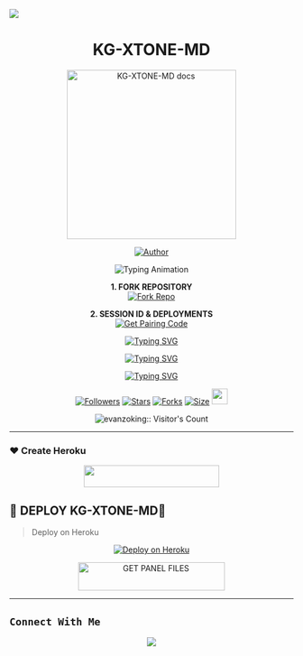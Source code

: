 <a><img src='https://i.imgur.com/LyHic3i.gif'/></a>
<h1 align="center"> KG-XTONE-MD </h1>

<p align="center">
  <a href="https://github.com/evanzohking/KG-XTONE-MD">
    <img alt="KG-XTONE-MD docs" height="300" src="https://files.catbox.moe/e96rq7.jpg">
  </a>
</p>
    
</a>
</p>
<p align="center">
<a href="https://github.com/evanzohking"><img title="Author" src="https://img.shields.io/badge/KG XTONE MD-darkgreen?style=for-the-badge&logo=whatsapp"></a>
<p/>

<p align="center">
  <img src="https://readme-typing-svg.herokuapp.com?font=Fira+Code&size=30&duration=4500&pause=1000&color=00FF00&background=000000&center=true&vCenter=true&width=600&lines=⚡+The+KG+XTONE+MD+VERSION;🔥+Most+Powerful+WhatsApp+Bot+On+Earth🌎;💻+Made+by+KGEvans;🚀+Man+Of+Advanced+Technology;💥+Fast+⚡+Secure+🔒+And+Reliable+✅" alt="Typing Animation">
</h1>

<p align="center">
    <strong>1. FORK REPOSITORY</strong>
  <br>
    <a href="https://github.com/evanzohking/KG-XTONE-MD/fork" target="_blank">
        <img alt="Fork Repo" src="https://img.shields.io/badge/Fork%20Repo-100000?style=for-the-badge&logo=scan&logoColor=purple&labelColor=yellow&color=yellow"/>
    </a>
</p>

<p align="center">
    <strong>2. SESSION ID & DEPLOYMENTS</strong>
    <br>
    <a 
    ## ɢᴇᴛ ᴘᴀɪʀɪɴɢ ᴄᴏᴅᴇ
  <p align="center">  
<a href='https://kg-xtone-md-pair.onrender.com' target="_blank"><img alt='Get Pairing Code' src='https://img.shields.io/badge/Get%20Pairing%20Code-000000?style=for-the-badge&logo=codefactor&logoColor=blue'/></a>  
</p>  

<p align="center">
  <a href="https://git.io/typing-svg">
    <img src="https://readme-typing-svg.herokuapp.com?font=Rockstar-ExtraBold&size=40&duration=4500&pause=1000&color=008000&center=true&vCenter=true&width=815&height=60&lines=🚨+▭+▬+▭+▬+▭+▬+▭+▬+▭+▬+▭+🚨" alt="Typing SVG" />
  </a>
</p>

<p align="center">
  <a href="https://git.io/typing-svg">
    <img src="https://readme-typing-svg.demolab.com?font=Black+Ops+One&size=50&duration=4500&pause=1000&color=FF0000&center=true&width=1000&height=100&lines=ULTIMATE+WHATSAPP+BOT;MADE+BY+KGEVANS;A+MULTI-DEVICE+SUPPORT;POWERED+BY+BAILEYS;FAST++SECURE+AND+RELIABLE" alt="Typing SVG" />
  </a>
</p>

<p align="center">
  <a href="https://git.io/typing-svg">
    <img src="https://readme-typing-svg.demolab.com?font=Black+Ops+One&size=50&duration=4500&pause=1000&color=000000&center=true&width=900&height=100&lines=KGEVANS+THE+COMMANDER;MY+BOSS" alt="Typing SVG" />
  </a>
</p> 
  
<div align="center">
  <a href="https://github.com/evanzohking/KG-XTONE-MD/followers"><img title="Followers" src="https://img.shields.io/github/followers/evanzohking?color=EB5406&style=for-the-badge&logo=github&logoColor=white"></a>
  <a href="https://github.com/evanzohking/KG-XTONE-MD/stargazers/"><img title="Stars" src="https://img.shields.io/github/stars/evanzohking/KG-XTONE-MD?color=FFCE44&style=for-the-badge&logo=reverbnation&logoColor=white"></a>
  <a href="https://github.com/evanzohking/KG-XTONE-MD/network/members"><img title="Forks" src="https://img.shields.io/github/forks/evanzohking/KG-XTONE-MD?color=FF007F&style=for-the-badge&logo=git&logoColor=white"></a>
  <a href="https://github.com/evanzohking/KG-XTONE-MD/"><img title="Size" src="https://img.shields.io/github/repo-size/evanzohking/KG-XTONE-MD?style=for-the-badge&color=FFFF33&logo=docusign&logoColor=white"></a>
  <a href="https://github.com/evanzohking/KG-XTONE-MD/graphs/commit-activity"><img height="28" src="https://img.shields.io/badge/Maintained%3F-yes-green.svg?style=for-the-badge&logo=gitpod&logoColor=white"></a>
</div>

<p align="center"><img src="https://profile-counter.glitch.me/{KG-XTONE-MD}/count.svg" alt="evanzoking:: Visitor's Count" /></p>

-------

### ❤️ Create Heroku
<p align="center">
  <a href="https://signup.heroku.com/">
    <img src="https://img.shields.io/badge/CREATE ACCOUNT NOW-blue?style=for-the-badge&logo=ferrari&logoColor=red" width="240" height="38.45" />
  </a>
</p>

## 👻 DEPLOY KG-XTONE-MD👻

> Deploy on Heroku



<p align="center">  
<a href='https://dashboard.heroku.com/new?template=https://github.com/evanzohking/KG-XTONE-MD/tree/main' target="_blank"><img alt='Deploy on Heroku' src='https://img.shields.io/badge/Deploy%20on-Heroku-FF004D?style=for-the-badge&logo=heroku&logoColor=lightblue'/></a>  
</p>

<p align="center">
<a href="https://evanzohking.site/Panel_files">
    <img title="GET PANEL FILES" src="https://img.shields.io/badge/📁_GET_PANEL_FILES-000000?style=for-the-badge&logo=files&logoColor=purple&color=FFA500" width="260" height="50"/>
  </a>
</p>

-------

## ```Connect With Me```
<p align="center">
<a href="https://wa.me/254791002497"><img src="https://img.shields.io/badge/Contact Owner-25D366?style=for-the-badge&logo=whatsapp&logoColor=white" />
<a 
